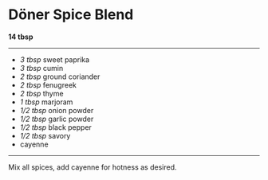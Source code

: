 # Döner Spice Blend


**14 tbsp**

---

- *3 tbsp* sweet paprika
- *3 tbsp* cumin
- *2 tbsp* ground coriander
- *2 tbsp* fenugreek
- *2 tbsp* thyme
- *1 tbsp* marjoram
- *1/2 tbsp* onion powder
- *1/2 tbsp* garlic powder
- *1/2 tbsp* black pepper
- *1/2 tbsp* savory 
- cayenne

---
 
Mix all spices, add cayenne for hotness as desired.